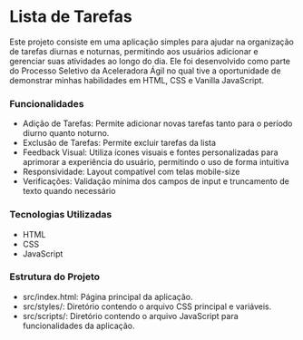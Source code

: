 # Lista de Tarefas

Este projeto consiste em uma aplicação simples para ajudar na organização de tarefas diurnas e noturnas, permitindo aos usuários adicionar e gerenciar suas atividades ao longo do dia. Ele foi desenvolvido como parte do Processo Seletivo da Aceleradora Ágil no qual tive a oportunidade de demonstrar minhas habilidades em HTML, CSS e Vanilla JavaScript.

### Funcionalidades
- Adição de Tarefas: Permite adicionar novas tarefas tanto para o período diurno quanto noturno.
- Exclusão de Tarefas: Permite excluir tarefas da lista
- Feedback Visual: Utiliza ícones visuais e fontes personalizadas para aprimorar a experiência do usuário, permitindo o uso de forma intuitiva
- Responsividade: Layout compatível com telas mobile-size
- Verificações: Validação mínima dos campos de input e truncamento de texto quando necessário


### Tecnologias Utilizadas
- HTML
- CSS 
- JavaScript

### Estrutura do Projeto
- src/index.html: Página principal da aplicação.
- src/styles/: Diretório contendo o arquivo CSS principal e variáveis.
- src/scripts/: Diretório contendo o arquivo JavaScript para funcionalidades da aplicação.